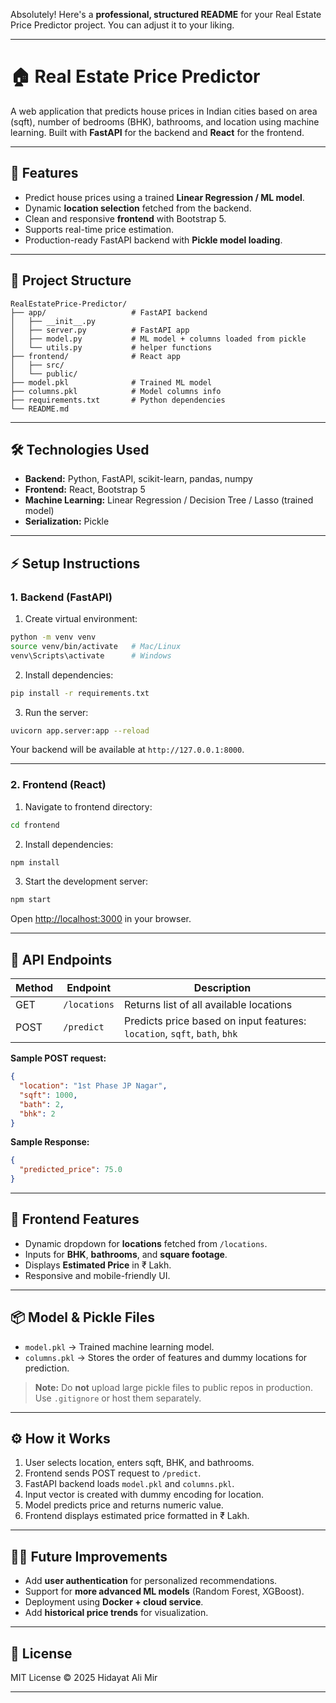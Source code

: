 Absolutely! Here's a **professional, structured README** for your Real Estate Price Predictor project. You can adjust it to your liking.

---

# 🏠 Real Estate Price Predictor

A web application that predicts house prices in Indian cities based on area (sqft), number of bedrooms (BHK), bathrooms, and location using machine learning. Built with **FastAPI** for the backend and **React** for the frontend.

---

## 🔹 Features

- Predict house prices using a trained **Linear Regression / ML model**.
- Dynamic **location selection** fetched from the backend.
- Clean and responsive **frontend** with Bootstrap 5.
- Supports real-time price estimation.
- Production-ready FastAPI backend with **Pickle model loading**.

---

## 📂 Project Structure

```
RealEstatePrice-Predictor/
├── app/                   # FastAPI backend
│   ├── __init__.py
│   ├── server.py          # FastAPI app
│   ├── model.py           # ML model + columns loaded from pickle
│   └── utils.py           # helper functions
├── frontend/              # React app
│   ├── src/
│   └── public/
├── model.pkl              # Trained ML model
├── columns.pkl            # Model columns info
├── requirements.txt       # Python dependencies
└── README.md
```

---

## 🛠 Technologies Used

- **Backend:** Python, FastAPI, scikit-learn, pandas, numpy
- **Frontend:** React, Bootstrap 5
- **Machine Learning:** Linear Regression / Decision Tree / Lasso (trained model)
- **Serialization:** Pickle

---

## ⚡ Setup Instructions

### 1. Backend (FastAPI)

1. Create virtual environment:

```bash
python -m venv venv
source venv/bin/activate   # Mac/Linux
venv\Scripts\activate      # Windows
```

2. Install dependencies:

```bash
pip install -r requirements.txt
```

3. Run the server:

```bash
uvicorn app.server:app --reload
```

Your backend will be available at `http://127.0.0.1:8000`.

---

### 2. Frontend (React)

1. Navigate to frontend directory:

```bash
cd frontend
```

2. Install dependencies:

```bash
npm install
```

3. Start the development server:

```bash
npm start
```

Open [http://localhost:3000](http://localhost:3000) in your browser.

---

## 🔹 API Endpoints

| Method | Endpoint     | Description                                                               |
| ------ | ------------ | ------------------------------------------------------------------------- |
| GET    | `/locations` | Returns list of all available locations                                   |
| POST   | `/predict`   | Predicts price based on input features: `location`, `sqft`, `bath`, `bhk` |

**Sample POST request:**

```json
{
  "location": "1st Phase JP Nagar",
  "sqft": 1000,
  "bath": 2,
  "bhk": 2
}
```

**Sample Response:**

```json
{
  "predicted_price": 75.0
}
```

---

## 🎨 Frontend Features

- Dynamic dropdown for **locations** fetched from `/locations`.
- Inputs for **BHK**, **bathrooms**, and **square footage**.
- Displays **Estimated Price** in ₹ Lakh.
- Responsive and mobile-friendly UI.

---

## 📦 Model & Pickle Files

- `model.pkl` → Trained machine learning model.
- `columns.pkl` → Stores the order of features and dummy locations for prediction.

> **Note:** Do **not** upload large pickle files to public repos in production. Use `.gitignore` or host them separately.

---

## ⚙️ How it Works

1. User selects location, enters sqft, BHK, and bathrooms.
2. Frontend sends POST request to `/predict`.
3. FastAPI backend loads `model.pkl` and `columns.pkl`.
4. Input vector is created with dummy encoding for location.
5. Model predicts price and returns numeric value.
6. Frontend displays estimated price formatted in ₹ Lakh.

---

## 👨‍💻 Future Improvements

- Add **user authentication** for personalized recommendations.
- Support for **more advanced ML models** (Random Forest, XGBoost).
- Deployment using **Docker + cloud service**.
- Add **historical price trends** for visualization.

---

## 📜 License

MIT License © 2025 Hidayat Ali Mir

---
